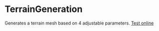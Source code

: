 # TerrainGeneration

Generates a terrain mesh based on 4 adjustable parameters.
[Test online](https://terraingeneration.judahensen.com)
